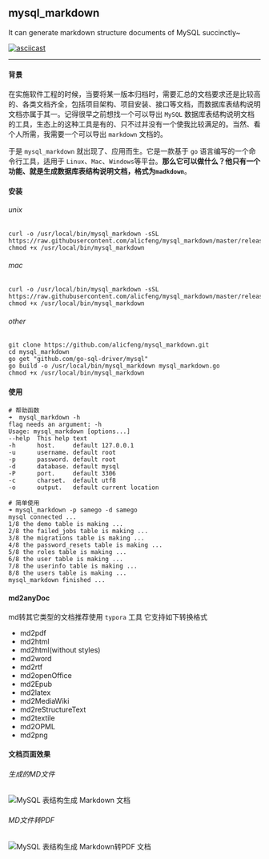 ## mysql_markdown
It can generate markdown structure documents of MySQL succinctly~

[![asciicast](https://asciinema.org/a/68r0iwYLODOLVbAhHPExIjdo9.svg)](https://asciinema.org/a/68r0iwYLODOLVbAhHPExIjdo9)

___



#### 背景

在实施软件工程的时候，当要将某一版本归档时，需要汇总的文档要求还是比较高的、各类文档齐全，包括项目架构、项目安装、接口等文档，而数据库表结构说明文档亦属于其一。记得很早之前想找一个可以导出 `MySQL` 数据库表结构说明文档的工具，生态上的这种工具是有的、只不过并没有一个使我比较满足的。当然、看个人所需，我需要一个可以导出 `markdown` 文档的。

于是 `mysql_markdown` 就出现了、应用而生。它是一款基于 `go` 语言编写的一个命令行工具，适用于 `Linux`、`Mac`、`Windows`等平台。**那么它可以做什么？他只有一个功能、就是生成数据库表结构说明文档，格式为`madkdown`**。



#### 安装

###### unix
```shell
curl -o /usr/local/bin/mysql_markdown -sSL https://raw.githubusercontent.com/alicfeng/mysql_markdown/master/release/mysql_markdown_unix
chmod +x /usr/local/bin/mysql_markdown
```
###### mac
```shell
curl -o /usr/local/bin/mysql_markdown -sSL https://raw.githubusercontent.com/alicfeng/mysql_markdown/master/release/mysql_markdown_mac
chmod +x /usr/local/bin/mysql_markdown
```
###### other
```shell
git clone https://github.com/alicfeng/mysql_markdown.git
cd mysql_markdown
go get "github.com/go-sql-driver/mysql"
go build -o /usr/local/bin/mysql_markdown mysql_markdown.go
chmod +x /usr/local/bin/mysql_markdown
```



#### 使用

```shell
# 帮助函数
➜  mysql_markdown -h
flag needs an argument: -h
Usage: mysql_markdown [options...]
--help  This help text
-h      host.     default 127.0.0.1
-u      username. default root
-p      password. default root
-d      database. default mysql
-P      port.     default 3306
-c      charset.  default utf8
-o      output.   default current location

# 简单使用
➜ mysql_markdown -p samego -d samego
mysql connected ...
1/8 the demo table is making ...
2/8 the failed_jobs table is making ...
3/8 the migrations table is making ...
4/8 the password_resets table is making ...
5/8 the roles table is making ...
6/8 the user table is making ...
7/8 the userinfo table is making ...
8/8 the users table is making ...
mysql_markdown finished ...
```



#### md2anyDoc
md转其它类型的文档推荐使用 `typora` 工具 它支持如下转换格式
- md2pdf
- md2html
- md2html(without styles)
- md2word
- md2rtf
- md2openOffice
- md2Epub
- md2latex
- md2MediaWiki
- md2reStructureText
- md2textile
- md2OPML
- md2png



#### 文档页面效果
###### 生成的MD文件
![MySQL 表结构生成 Markdown 文档](https://cdn.learnku.com/uploads/images/201911/15/29791/v28OfsqA9o.png)

###### MD文件转PDF
![MySQL 表结构生成 Markdown转PDF 文档](https://cdn.learnku.com/uploads/images/201911/15/29791/Jt75k4Fvy2.png)